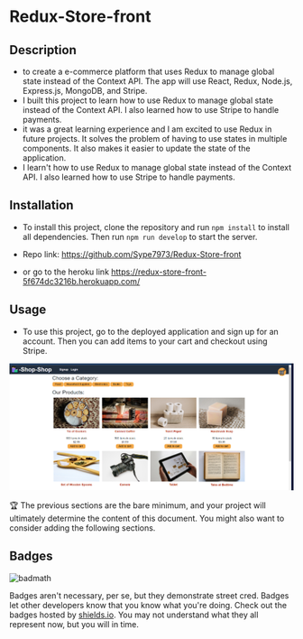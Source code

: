 # Redux-Store-front

## Description


- to create a e-commerce platform that uses Redux to manage global state instead of the Context API. The app will use React, Redux, Node.js, Express.js, MongoDB, and Stripe.
- I built this project to learn how to use Redux to manage global state instead of the Context API. I also learned how to use Stripe to handle payments.
- it was a great learning experience and I am excited to use Redux in future projects. It solves the problem of having to use states in multiple components. It also makes it easier to update the state of the application.
- I learn't how to use Redux to manage global state instead of the Context API. I also learned how to use Stripe to handle payments.

## Installation

- To install this project, clone the repository and run `npm install` to install all dependencies. Then run `npm run develop` to start the server.
- Repo link: https://github.com/Sype7973/Redux-Store-front


- or go to the heroku link https://redux-store-front-5f674dc3216b.herokuapp.com/

## Usage

- To use this project, go to the deployed application and sign up for an account. Then you can add items to your cart and checkout using Stripe.



![Storefront](/client/src/assets/screencap.PNG)


🏆 The previous sections are the bare minimum, and your project will ultimately determine the content of this document. You might also want to consider adding the following sections.

## Badges

![badmath](https://img.shields.io/github/languages/top/lernantino/badmath)

Badges aren't necessary, per se, but they demonstrate street cred. Badges let other developers know that you know what you're doing. Check out the badges hosted by [shields.io](https://shields.io/). You may not understand what they all represent now, but you will in time.
